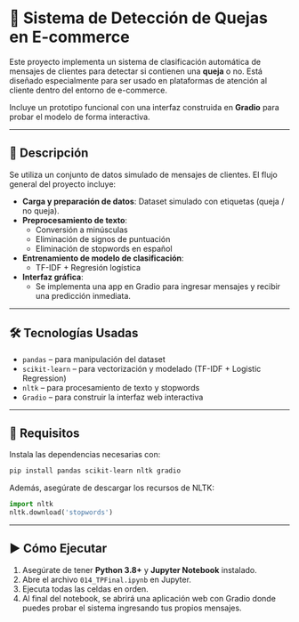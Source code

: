 # 🤖 Sistema de Detección de Quejas en E-commerce

Este proyecto implementa un sistema de clasificación automática de mensajes de clientes para detectar si contienen una **queja** o no. Está diseñado especialmente para ser usado en plataformas de atención al cliente dentro del entorno de e-commerce.

Incluye un prototipo funcional con una interfaz construida en **Gradio** para probar el modelo de forma interactiva.

---

## 🧠 Descripción

Se utiliza un conjunto de datos simulado de mensajes de clientes. El flujo general del proyecto incluye:

- **Carga y preparación de datos**: Dataset simulado con etiquetas (queja / no queja).
- **Preprocesamiento de texto**:
  - Conversión a minúsculas
  - Eliminación de signos de puntuación
  - Eliminación de stopwords en español
- **Entrenamiento de modelo de clasificación**:
  - TF-IDF + Regresión logística
- **Interfaz gráfica**:
  - Se implementa una app en Gradio para ingresar mensajes y recibir una predicción inmediata.

---

## 🛠️ Tecnologías Usadas

- `pandas` – para manipulación del dataset
- `scikit-learn` – para vectorización y modelado (TF-IDF + Logistic Regression)
- `nltk` – para procesamiento de texto y stopwords
- `Gradio` – para construir la interfaz web interactiva

---

## 📌 Requisitos

Instala las dependencias necesarias con:

```bash
pip install pandas scikit-learn nltk gradio
```

Además, asegúrate de descargar los recursos de NLTK:

```python
import nltk
nltk.download('stopwords')
```

---

## ▶️ Cómo Ejecutar

1. Asegúrate de tener **Python 3.8+** y **Jupyter Notebook** instalado.
2. Abre el archivo `014_TPFinal.ipynb` en Jupyter.
3. Ejecuta todas las celdas en orden.
4. Al final del notebook, se abrirá una aplicación web con Gradio donde puedes probar el sistema ingresando tus propios mensajes.
